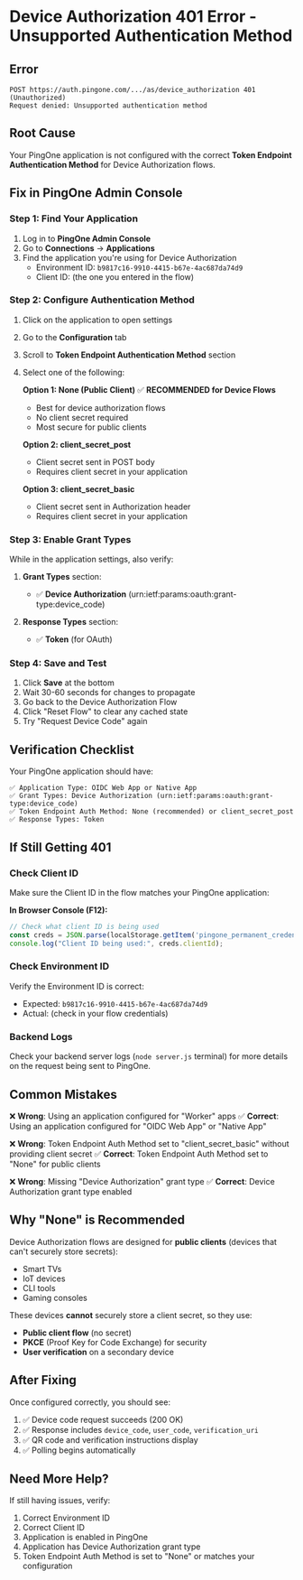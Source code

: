 # Device Authorization 401 Error - Unsupported Authentication Method

## Error
```
POST https://auth.pingone.com/.../as/device_authorization 401 (Unauthorized)
Request denied: Unsupported authentication method
```

## Root Cause
Your PingOne application is not configured with the correct **Token Endpoint Authentication Method** for Device Authorization flows.

## Fix in PingOne Admin Console

### Step 1: Find Your Application
1. Log in to **PingOne Admin Console**
2. Go to **Connections** → **Applications**
3. Find the application you're using for Device Authorization
   - Environment ID: `b9817c16-9910-4415-b67e-4ac687da74d9`
   - Client ID: (the one you entered in the flow)

### Step 2: Configure Authentication Method
1. Click on the application to open settings
2. Go to the **Configuration** tab
3. Scroll to **Token Endpoint Authentication Method** section
4. Select one of the following:

   **Option 1: None (Public Client)** ✅ **RECOMMENDED for Device Flows**
   - Best for device authorization flows
   - No client secret required
   - Most secure for public clients

   **Option 2: client_secret_post**
   - Client secret sent in POST body
   - Requires client secret in your application

   **Option 3: client_secret_basic**
   - Client secret sent in Authorization header
   - Requires client secret in your application

### Step 3: Enable Grant Types
While in the application settings, also verify:

1. **Grant Types** section:
   - ✅ **Device Authorization** (urn:ietf:params:oauth:grant-type:device_code)

2. **Response Types** section:
   - ✅ **Token** (for OAuth)

### Step 4: Save and Test
1. Click **Save** at the bottom
2. Wait 30-60 seconds for changes to propagate
3. Go back to the Device Authorization Flow
4. Click "Reset Flow" to clear any cached state
5. Try "Request Device Code" again

## Verification Checklist

Your PingOne application should have:

```
✅ Application Type: OIDC Web App or Native App
✅ Grant Types: Device Authorization (urn:ietf:params:oauth:grant-type:device_code)
✅ Token Endpoint Auth Method: None (recommended) or client_secret_post
✅ Response Types: Token
```

## If Still Getting 401

### Check Client ID
Make sure the Client ID in the flow matches your PingOne application:

**In Browser Console (F12):**
```javascript
// Check what client ID is being used
const creds = JSON.parse(localStorage.getItem('pingone_permanent_credentials') || '{}');
console.log("Client ID being used:", creds.clientId);
```

### Check Environment ID
Verify the Environment ID is correct:
- Expected: `b9817c16-9910-4415-b67e-4ac687da74d9`
- Actual: (check in your flow credentials)

### Backend Logs
Check your backend server logs (`node server.js` terminal) for more details on the request being sent to PingOne.

## Common Mistakes

❌ **Wrong**: Using an application configured for "Worker" apps
✅ **Correct**: Using an application configured for "OIDC Web App" or "Native App"

❌ **Wrong**: Token Endpoint Auth Method set to "client_secret_basic" without providing client secret
✅ **Correct**: Token Endpoint Auth Method set to "None" for public clients

❌ **Wrong**: Missing "Device Authorization" grant type
✅ **Correct**: Device Authorization grant type enabled

## Why "None" is Recommended

Device Authorization flows are designed for **public clients** (devices that can't securely store secrets):
- Smart TVs
- IoT devices  
- CLI tools
- Gaming consoles

These devices **cannot** securely store a client secret, so they use:
- **Public client flow** (no secret)
- **PKCE** (Proof Key for Code Exchange) for security
- **User verification** on a secondary device

## After Fixing

Once configured correctly, you should see:
1. ✅ Device code request succeeds (200 OK)
2. ✅ Response includes `device_code`, `user_code`, `verification_uri`
3. ✅ QR code and verification instructions display
4. ✅ Polling begins automatically

## Need More Help?

If still having issues, verify:
1. Correct Environment ID
2. Correct Client ID
3. Application is enabled in PingOne
4. Application has Device Authorization grant type
5. Token Endpoint Auth Method is set to "None" or matches your configuration

